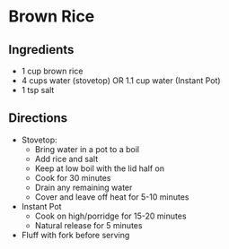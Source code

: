 # Brown Rice

## Ingredients

- 1 cup brown rice
- 4 cups water (stovetop) OR 1.1 cup water (Instant Pot)
- 1 tsp salt

## Directions

- Stovetop:
  - Bring water in a pot to a boil
  - Add rice and salt
  - Keep at low boil with the lid half on
  - Cook for 30 minutes
  - Drain any remaining water
  - Cover and leave off heat for 5-10 minutes
- Instant Pot
  - Cook on high/porridge for 15-20 minutes
  - Natural release for 5 minutes
- Fluff with fork before serving
